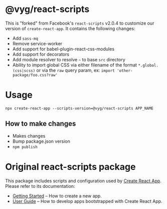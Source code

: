 # @vyg/react-scripts
This is "forked" from Facebook's `react-scripts` v2.0.4 to customize our version of `create-react-app`. It contains the following changes:

- Add `sass-mq`
- Remove service-worker
- Add support for babel-plugin-react-css-modules
- Add support for decorators
- Add module resolver to resolve `~` to base `src` directory
- Ability to import global CSS via either filename of the format `*.global.(css|scss)` or via the `raw` query param, ex: `import 'other-package/foo.css?raw'`

# Usage
`npx create-react-app --scripts-version=@vyg/react-scripts APP_NAME`

## How to make changes
* Makes changes
* Bump package.json version
* `npm publish`

# Original react-scripts package

This package includes scripts and configuration used by [Create React App](https://github.com/facebook/create-react-app).<br>
Please refer to its documentation:

- [Getting Started](https://github.com/facebook/create-react-app/blob/master/README.md#getting-started) – How to create a new app.
- [User Guide](https://github.com/facebook/create-react-app/blob/master/packages/react-scripts/template/README.md) – How to develop apps bootstrapped with Create React App.
